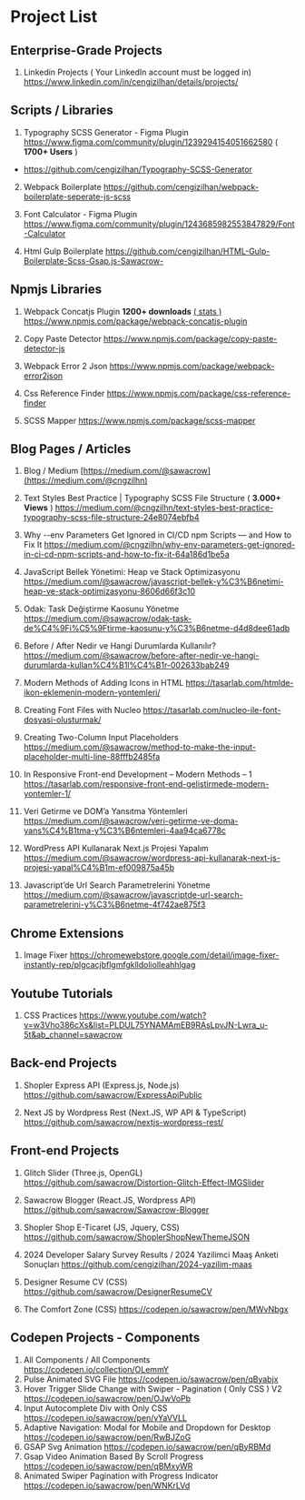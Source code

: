 # Project List

## Enterprise-Grade Projects 

1) Linkedin Projects ( Your LinkedIn account must be logged in)
https://www.linkedin.com/in/cengizilhan/details/projects/

## Scripts / Libraries

1) Typography SCSS Generator - Figma Plugin
https://www.figma.com/community/plugin/1239294154051662580 ( **1700+ Users** )
- https://github.com/cengizilhan/Typography-SCSS-Generator

2) Webpack Boilerplate
https://github.com/cengizilhan/webpack-boilerplate-seperate-js-scss

3) Font Calculator - Figma Plugin
https://www.figma.com/community/plugin/1243685982553847829/Font-Calculator

4) Html Gulp Boilerplate
https://github.com/cengizilhan/HTML-Gulp-Boilerplate-Scss-Gsap.js-Sawacrow-

## Npmjs Libraries

1) Webpack Concatjs Plugin  **1200+ downloads** [( stats )](https://npm-stat.com/charts.html?package=webpack-concatjs-plugin)
https://www.npmjs.com/package/webpack-concatjs-plugin 

2) Copy Paste Detector
https://www.npmjs.com/package/copy-paste-detector-js

3) Webpack Error 2 Json
https://www.npmjs.com/package/webpack-error2json  

4) Css Reference Finder
https://www.npmjs.com/package/css-reference-finder

5) SCSS Mapper
https://www.npmjs.com/package/scss-mapper



## Blog Pages / Articles

1) Blog / Medium
[https://medium.com/@sawacrow](https://medium.com/@cngzilhn)

2) Text Styles Best Practice | Typography SCSS File Structure ( **3.000+ Views** )
https://medium.com/@cngzilhn/text-styles-best-practice-typography-scss-file-structure-24e8074ebfb4

3) Why --env Parameters Get Ignored in CI/CD npm Scripts — and How to Fix It
https://medium.com/@cngzilhn/why-env-parameters-get-ignored-in-ci-cd-npm-scripts-and-how-to-fix-it-64a186d1be5a

4) JavaScript Bellek Yönetimi: Heap ve Stack Optimizasyonu
https://medium.com/@sawacrow/javascript-bellek-y%C3%B6netimi-heap-ve-stack-optimizasyonu-8606d66f3c10

5) Odak: Task Değiştirme Kaosunu Yönetme
https://medium.com/@sawacrow/odak-task-de%C4%9Fi%C5%9Ftirme-kaosunu-y%C3%B6netme-d4d8dee61adb

6) Before / After Nedir ve Hangi Durumlarda Kullanılır?
https://medium.com/@sawacrow/before-after-nedir-ve-hangi-durumlarda-kullan%C4%B1l%C4%B1r-002633bab249

7) Modern Methods of Adding Icons in HTML
https://tasarlab.com/htmlde-ikon-eklemenin-modern-yontemleri/

8) Creating Font Files with Nucleo
https://tasarlab.com/nucleo-ile-font-dosyasi-olusturmak/

9) Creating Two-Column Input Placeholders
https://medium.com/@sawacrow/method-to-make-the-input-placeholder-multi-line-88fffb2485fa

10) In Responsive Front-end Development – Modern Methods – 1
https://tasarlab.com/responsive-front-end-gelistirmede-modern-yontemler-1/

11) Veri Getirme ve DOM’a Yansıtma Yöntemleri
https://medium.com/@sawacrow/veri-getirme-ve-doma-yans%C4%B1tma-y%C3%B6ntemleri-4aa94ca6778c

12) WordPress API Kullanarak Next.js Projesi Yapalım
https://medium.com/@sawacrow/wordpress-api-kullanarak-next-js-projesi-yapal%C4%B1m-ef009875a45b

13) Javascript’de Url Search Parametrelerini Yönetme
https://medium.com/@sawacrow/javascriptde-url-search-parametrelerini-y%C3%B6netme-4f742ae875f3

## Chrome Extensions
1) Image Fixer
https://chromewebstore.google.com/detail/image-fixer-instantly-rep/plgcacjbflgmfgklldoliolleahhlgag

## Youtube Tutorials
1) CSS Practices
https://www.youtube.com/watch?v=w3Vho386cXs&list=PLDUL75YNAMAmEB9RAsLpvJN-Lwra_u-5t&ab_channel=sawacrow


## Back-end Projects

1) Shopler Express API (Express.js, Node.js)
https://github.com/sawacrow/ExpressApiPublic

2) Next JS by Wordpress Rest (Next.JS, WP API & TypeScript)
https://github.com/sawacrow/nextjs-wordpress-rest/


## Front-end Projects

1) Glitch Slider (Three.js, OpenGL)
https://github.com/sawacrow/Distortion-Glitch-Effect-IMGSlider

2) Sawacrow Blogger (React.JS, Wordpress API)
https://github.com/sawacrow/Sawacrow-Blogger

3) Shopler Shop E-Ticaret (JS, Jquery, CSS)
https://github.com/sawacrow/ShoplerShopNewThemeJSON

4) 2024 Developer Salary Survey Results / 2024 Yazilimci Maaş Anketi Sonuçları
https://github.com/cengizilhan/2024-yazilim-maas

6) Designer Resume CV (CSS)
https://github.com/sawacrow/DesignerResumeCV

7) The Comfort Zone (CSS)
https://codepen.io/sawacrow/pen/MWvNbgx



## Codepen Projects - Components

1) All Components / All Components
https://codepen.io/collection/OLemmY
2) Pulse Animated SVG File
https://codepen.io/sawacrow/pen/qByabjx
3) Hover Trigger Slide Change with Swiper  - Pagination ( Only CSS ) V2
https://codepen.io/sawacrow/pen/OJwVoPb
4) Input Autocomplete Div with Only CSS
https://codepen.io/sawacrow/pen/vYaVVLL
5) Adaptive Navigation: Modal  for Mobile  and  Dropdown for Desktop
https://codepen.io/sawacrow/pen/RwBJZoG
6) GSAP Svg Animation
https://codepen.io/sawacrow/pen/qByRBMd
7) Gsap Video Animation Based By Scroll Progress
https://codepen.io/sawacrow/pen/qBMxyWR
8) Animated Swiper Pagination with Progress Indicator
https://codepen.io/sawacrow/pen/WNKrLVd




